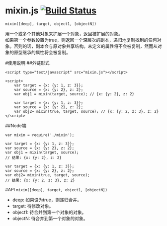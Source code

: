 # mixin.js [![Build Status](https://travis-ci.org/381510688/mixin.js.svg?branch=master)](https://travis-ci.org/381510688/mixin.js)

```
mixin([deep], target, object1, [objectN])
```
用一个或多个其他对象来扩展一个对象，返回被扩展的对象。<br>
如果第一个参数设置为true，则返回一个深层次的副本，递归地复制找到的任何对象。否则的话，副本会与原对象共享结构。未定义的属性将不会被复制，然而从对象的原型继承的属性将会被复制。

#使用说明
##外链形式
```
<script type="text/javascript" src="mixin.js"></script>

<script>
    var target = {x: {y: 1, z: 3}};
    var source = {x: {y: 2}, z: 2};
    var obj1 = mixin(target, source); // {x: {y: 2}, z: 2}

    var target = {x: {y: 1, z: 3}};
    var source = {x: {y: 2}, z: 2};
    var obj2= mixin(true, target, source); // {x: {y: 2, z: 3}, z: 2}
</script>
```

##Node端
```
var mixin = require('./mixin');

var target = {x: {y: 1, z: 3}};
var source = {x: {y: 2}, z: 2};
var obj1 = mixin(target, source);
// 结果: {x: {y: 2}, z: 2}

var target = {x: {y: 1, z: 3}};
var source = {x: {y: 2}, z: 2};
var obj2= mixin(true, target, source);
// 结果: {x: {y: 2, z: 3}, z: 2}
```

#API
`mixin([deep], target, object1, [objectN])`
- deep: 如果设为true，则递归合并。
- target: 待修改对象。
- object1: 待合并到第一个对象的对象。
- objectN: 待合并到第一个对象的对象。